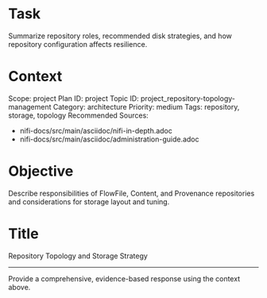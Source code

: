 # Task
Summarize repository roles, recommended disk strategies, and how repository configuration affects resilience.

# Context
Scope: project
Plan ID: project
Topic ID: project_repository-topology-management
Category: architecture
Priority: medium
Tags: repository, storage, topology
Recommended Sources:
- nifi-docs/src/main/asciidoc/nifi-in-depth.adoc
- nifi-docs/src/main/asciidoc/administration-guide.adoc

# Objective
Describe responsibilities of FlowFile, Content, and Provenance repositories and considerations for storage layout and tuning.

# Title
Repository Topology and Storage Strategy

---

Provide a comprehensive, evidence-based response using the context above.
